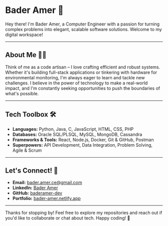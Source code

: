 # Bader Amer 🚀

Hey there! I'm Bader Amer, a Computer Engineer with a passion for turning complex problems into elegant, scalable software solutions. Welcome to my digital workspace!

---

## About Me 🧑‍💻

Think of me as a code artisan – I love crafting efficient and robust systems. Whether it's building full-stack applications or tinkering with hardware for environmental monitoring, I'm always eager to learn and tackle new challenges. I believe in the power of technology to make a real-world impact, and I'm constantly seeking opportunities to push the boundaries of what's possible.

---

## Tech Toolbox 🛠️

* **Languages:** Python, Java, C, JavaScript, HTML, CSS, PHP
* **Databases:** Oracle SQL/PLSQL, MySQL, MongoDB, Cassandra
* **Frameworks & Tools:** React, Node.js, Docker, Git & GitHub, Postman
* **Superpowers:** API Development, Data Integration, Problem Solving, Agile & Scrum

---


## Let's Connect! 🤝

* **Email:** bader.amer.ce@gmail.com
* **LinkedIn:** [Bader Amer](https://linkedin.com/in/baderamer)
* **GitHub:** [baderamer-dev](https://github.com/baderamer-dev)
* **Portfolio:** [bader-amer.netlify.app](https://bader-amer.netlify.app/)

---

Thanks for stopping by! Feel free to explore my repositories and reach out if you'd like to collaborate or chat about tech. Happy coding! 🚀
